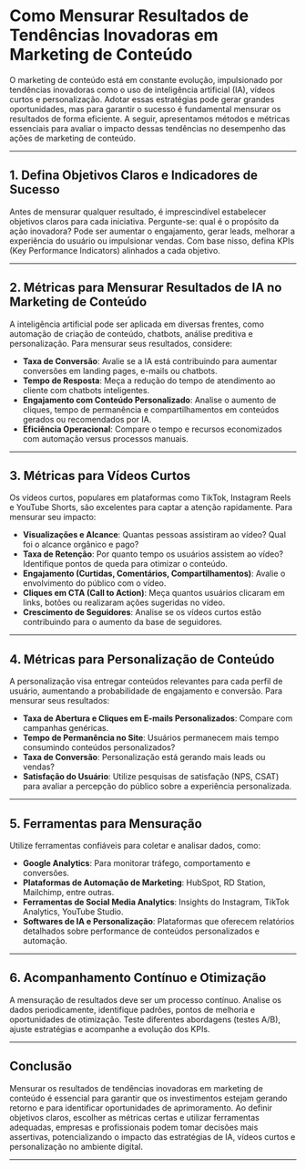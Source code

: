 
# Como Mensurar Resultados de Tendências Inovadoras em Marketing de Conteúdo

O marketing de conteúdo está em constante evolução, impulsionado por tendências inovadoras como o uso de inteligência artificial (IA), vídeos curtos e personalização. Adotar essas estratégias pode gerar grandes oportunidades, mas para garantir o sucesso é fundamental mensurar os resultados de forma eficiente. A seguir, apresentamos métodos e métricas essenciais para avaliar o impacto dessas tendências no desempenho das ações de marketing de conteúdo.

---

## 1. **Defina Objetivos Claros e Indicadores de Sucesso**

Antes de mensurar qualquer resultado, é imprescindível estabelecer objetivos claros para cada iniciativa. Pergunte-se: qual é o propósito da ação inovadora? Pode ser aumentar o engajamento, gerar leads, melhorar a experiência do usuário ou impulsionar vendas. Com base nisso, defina KPIs (Key Performance Indicators) alinhados a cada objetivo.

---

## 2. **Métricas para Mensurar Resultados de IA no Marketing de Conteúdo**

A inteligência artificial pode ser aplicada em diversas frentes, como automação de criação de conteúdo, chatbots, análise preditiva e personalização. Para mensurar seus resultados, considere:

- **Taxa de Conversão**: Avalie se a IA está contribuindo para aumentar conversões em landing pages, e-mails ou chatbots.
- **Tempo de Resposta**: Meça a redução do tempo de atendimento ao cliente com chatbots inteligentes.
- **Engajamento com Conteúdo Personalizado**: Analise o aumento de cliques, tempo de permanência e compartilhamentos em conteúdos gerados ou recomendados por IA.
- **Eficiência Operacional**: Compare o tempo e recursos economizados com automação versus processos manuais.

---

## 3. **Métricas para Vídeos Curtos**

Os vídeos curtos, populares em plataformas como TikTok, Instagram Reels e YouTube Shorts, são excelentes para captar a atenção rapidamente. Para mensurar seu impacto:

- **Visualizações e Alcance**: Quantas pessoas assistiram ao vídeo? Qual foi o alcance orgânico e pago?
- **Taxa de Retenção**: Por quanto tempo os usuários assistem ao vídeo? Identifique pontos de queda para otimizar o conteúdo.
- **Engajamento (Curtidas, Comentários, Compartilhamentos)**: Avalie o envolvimento do público com o vídeo.
- **Cliques em CTA (Call to Action)**: Meça quantos usuários clicaram em links, botões ou realizaram ações sugeridas no vídeo.
- **Crescimento de Seguidores**: Analise se os vídeos curtos estão contribuindo para o aumento da base de seguidores.

---

## 4. **Métricas para Personalização de Conteúdo**

A personalização visa entregar conteúdos relevantes para cada perfil de usuário, aumentando a probabilidade de engajamento e conversão. Para mensurar seus resultados:

- **Taxa de Abertura e Cliques em E-mails Personalizados**: Compare com campanhas genéricas.
- **Tempo de Permanência no Site**: Usuários permanecem mais tempo consumindo conteúdos personalizados?
- **Taxa de Conversão**: Personalização está gerando mais leads ou vendas?
- **Satisfação do Usuário**: Utilize pesquisas de satisfação (NPS, CSAT) para avaliar a percepção do público sobre a experiência personalizada.

---

## 5. **Ferramentas para Mensuração**

Utilize ferramentas confiáveis para coletar e analisar dados, como:

- **Google Analytics**: Para monitorar tráfego, comportamento e conversões.
- **Plataformas de Automação de Marketing**: HubSpot, RD Station, Mailchimp, entre outras.
- **Ferramentas de Social Media Analytics**: Insights do Instagram, TikTok Analytics, YouTube Studio.
- **Softwares de IA e Personalização**: Plataformas que oferecem relatórios detalhados sobre performance de conteúdos personalizados e automação.

---

## 6. **Acompanhamento Contínuo e Otimização**

A mensuração de resultados deve ser um processo contínuo. Analise os dados periodicamente, identifique padrões, pontos de melhoria e oportunidades de otimização. Teste diferentes abordagens (testes A/B), ajuste estratégias e acompanhe a evolução dos KPIs.

---

## **Conclusão**

Mensurar os resultados de tendências inovadoras em marketing de conteúdo é essencial para garantir que os investimentos estejam gerando retorno e para identificar oportunidades de aprimoramento. Ao definir objetivos claros, escolher as métricas certas e utilizar ferramentas adequadas, empresas e profissionais podem tomar decisões mais assertivas, potencializando o impacto das estratégias de IA, vídeos curtos e personalização no ambiente digital.

---
```